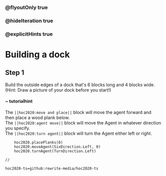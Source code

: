 ### @flyoutOnly true
### @hideIteration true
### @explicitHints true

# Building a dock

## Step 1
Build the outside edges of a dock that's 6 blocks long and 4 blocks wide. (Hint: Draw a picture of your dock before you start!)

#### ~ tutorialhint 
The ``||hoc2020:move and place||`` block will move the agent forward and then place a wood plank below.  
The ``||hoc2020:agent move||`` block will move the Agent in whatever direction you specify.  
The ``||hoc2020:turn agent||`` block will turn the Agent either left or right.  

```ghost
    hoc2020.placePlanks(0)
    hoc2020.moveAgent(SixDirection.Left, 0)
    hoc2020.turnAgent(TurnDirection.Left)  
```
```template
//
```
```package
hoc2020-ts=github:rewrite-media/hoc2020-ts
```